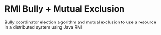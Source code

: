 # RMI Bully + Mutual Exclusion
Bully coordinator election algorithm and mutual exclusion to use a resource in a distributed system using Java RMI
